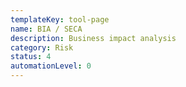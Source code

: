 ```yaml
---
templateKey: tool-page
name: BIA / SECA
description: Business impact analysis
category: Risk
status: 4
automationLevel: 0
---
```


